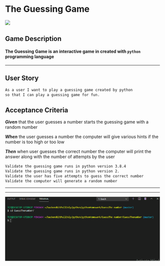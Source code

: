 # The Guessing Game 
![](pythonHomework\Guessthenumber\Guessinggame\images\Numbers.jpg)

## Game Description 
#### The Guessing Game is an interactive game in created with `python` programming language 
---
## User Story
    As a user I want to play a guessing game created by python
    so that I can play a guessing game for fun. 

## Acceptance Criteria 
**_Given_** that the user guesses a number starts the guessing game with a random number
    
**_When_** the user guesses a number the computer will give various hints if the number is too high or too low
    
**_Then_** when user guesses the correct number the computer will print the answer along with the number of attempts by the user 

    Validate the guessing game runs in python version 3.8.4
    Validate the guessing game runs in python version 2. 
    Validate the user has five attempts to guess the correct number
    Validate the computer will generate a random number  
---
---

![](Guessno.gif)





